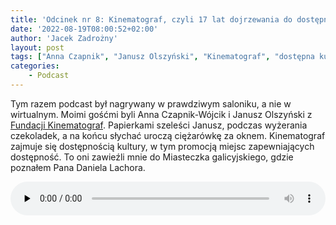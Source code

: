 ```yaml
---
title: 'Odcinek nr 8: Kinematograf, czyli 17 lat dojrzewania do dostępności'
date: '2022-08-19T08:00:52+02:00'
author: 'Jacek Zadrożny'
layout: post
tags: ["Anna Czapnik", "Janusz Olszyński", "Kinematograf", "dostępna kultura"]
categories:
    - Podcast
---
```


Tym razem podcast był nagrywany w prawdziwym saloniku, a nie w wirtualnym. Moimi gośćmi byli Anna Czapnik-Wójcik i Janusz Olszyński z [Fundacji Kinematograf](https://facebook.com/Fundacja-Kinematograf-104456375343035/). Papierkami szeleści Janusz, podczas wyżerania czekoladek, a na końcu słychać uroczą ciężarówkę za oknem. Kinematograf zajmuje się dostępnością kultury, w tym promocją miejsc zapewniających dostępność. To oni zawieźli mnie do Miasteczka galicyjskiego, gdzie poznałem Pana Daniela Lachora.


<audio class="wp-audio-shortcode" controls="controls" id="audio-2802-11" preload="none" style="width: 100%;"><source src="https://anchor.fm/s/529b8668/podcast/play/56370838/https%3A%2F%2Fd3ctxlq1ktw2nl.cloudfront.net%2Fproduction%2Fexports%2F529b8668%2F56370838%2F72fe5f594773070d83e65054b4bb6b21.m4a?_=11" type="audio/mpeg"></source><https://anchor.fm/s/529b8668/podcast/play/56370838/https%3A%2F%2Fd3ctxlq1ktw2nl.cloudfront.net%2Fproduction%2Fexports%2F529b8668%2F56370838%2F72fe5f594773070d83e65054b4bb6b21.m4a></audio>

